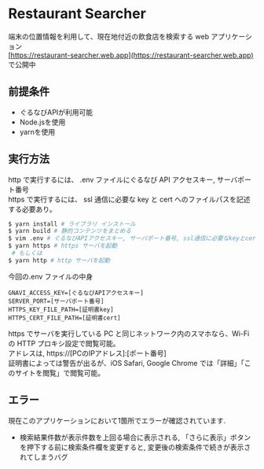 # Restaurant Searcher

端末の位置情報を利用して、現在地付近の飲食店を検索する web アプリケーション  
[https://restaurant-searcher.web.app](https://restaurant-searcher.web.app) で公開中  

## 前提条件

- ぐるなびAPIが利用可能
- Node.jsを使用
- yarnを使用

## 実行方法

http で実行するには、
.env ファイルにぐるなび API アクセスキー, サーバポート番号  
https で実行するには、
ssl 通信に必要な key と cert へのファイルパスを記述する必要あり。

```bash
$ yarn install # ライブラリ インストール
$ yarn build # 静的コンテンツをまとめる
$ vim .env # ぐるなびAPIアクセスキー, サーバポート番号, ssl通信に必要なkeyとcertへのファイルパスを記述
$ yarn https # https サーバを起動
 # もしくは
$ yarn http # http サーバを起動
```

今回の.env ファイルの中身

```.env
GNAVI_ACCESS_KEY=[ぐるなびAPIアクセスキー]
SERVER_PORT=[サーバポート番号]
HTTPS_KEY_FILE_PATH=[証明書key]
HTTPS_CERT_FILE_PATH=[証明書cert]
```

https でサーバを実行している PC と同じネットワーク内のスマホなら、Wi-Fi の HTTP プロキシ設定で閲覧可能。  
アドレスは, https://[PCのIPアドレス]:[ポート番号]  
証明書によっては警告が出るが、iOS Safari, Google Chrome では「詳細」「このサイトを閲覧」で閲覧可能。

## エラー

現在このアプリケーションにおいて1箇所でエラーが確認されています.

- 検索結果件数が表示件数を上回る場合に表示される, 「さらに表示」ボタンを押下する前に検索条件欄を変更すると, 変更後の検索条件で続きが表示されてしまうバグ